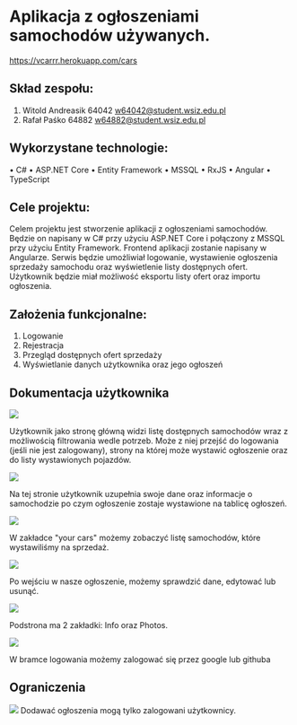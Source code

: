 # Aplikacja z ogłoszeniami samochodów używanych.

https://vcarrr.herokuapp.com/cars

## Skład zespołu: 

1. Witold Andreasik 64042 w64042@student.wsiz.edu.pl
2. Rafał Paśko 64882 w64882@student.wsiz.edu.pl

## Wykorzystane technologie: 

• C# 
• ASP.NET Core
• Entity Framework
• MSSQL
• RxJS
• Angular
• TypeScript

## Cele projektu: 

Celem projektu jest stworzenie aplikacji z ogłoszeniami samochodów. Będzie on napisany w 
C# przy użyciu ASP.NET Core i połączony z MSSQL przy użyciu Entity Framework. Frontend 
aplikacji zostanie napisany w Angularze. Serwis będzie umożliwiał logowanie, wystawienie
ogłoszenia sprzedaży samochodu oraz wyświetlenie listy dostępnych ofert. Użytkownik będzie 
miał możliwość eksportu listy ofert oraz importu ogłoszenia.

## Założenia funkcjonalne: 

1. Logowanie
2. Rejestracja
3. Przegląd dostępnych ofert sprzedaży
4. Wyświetlanie danych użytkownika oraz jego ogłoszeń

## Dokumentacja użytkownika

![](https://i.imgur.com/UiBPFy2.png)

Użytkownik jako stronę główną widzi listę dostępnych samochodów wraz z możliwością filtrowania wedle potrzeb. Może z niej przejść do logowania (jeśli nie jest zalogowany), strony na której może wystawić ogłoszenie oraz do listy wystawionych pojazdów.

![](https://i.imgur.com/7YFBEzP.png)

Na tej stronie użytkownik uzupełnia swoje dane oraz informacje o samochodzie po czym ogłoszenie zostaje wystawione na tablicę ogłoszeń.

![](https://i.imgur.com/0jIMHU9.png)

W zakładce "your cars" możemy zobaczyć listę samochodów, które wystawiliśmy na sprzedaż.

![](https://i.imgur.com/TFuveXo.png)

Po wejściu w nasze ogłoszenie, możemy sprawdzić dane, edytować lub usunąć.

![](https://i.imgur.com/VZFsbTA.png)

Podstrona ma 2 zakładki: Info oraz Photos.

![](https://i.imgur.com/Vk3pP52.png)

W bramce logowania możemy zalogować się przez google lub githuba

## Ograniczenia
![](https://i.imgur.com/6KDmHty.png)
Dodawać ogłoszenia mogą tylko zalogowani użytkownicy.

